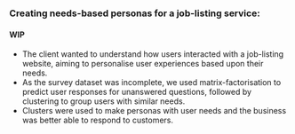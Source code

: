 ### Creating needs-based personas for a job-listing service:
#### WIP

- The client wanted to understand how users interacted with a job-listing
  website, aiming to personalise user experiences based upon their needs.
- As the survey dataset was incomplete, we used matrix-factorisation to predict
  user responses for unanswered questions, followed by clustering to group users
  with similar needs.
- Clusters were used to make personas with user needs and the business was
  better able to respond to customers.